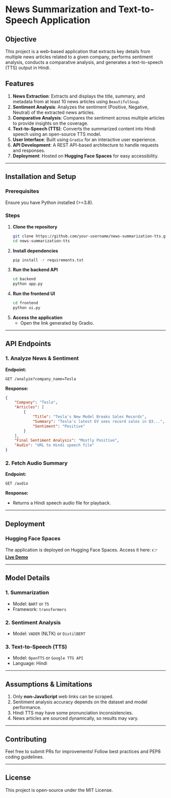 # News Summarization and Text-to-Speech Application

## Objective
This project is a web-based application that extracts key details from multiple news articles related to a given company, performs sentiment analysis, conducts a comparative analysis, and generates a text-to-speech (TTS) output in Hindi.

## Features
1. **News Extraction**: Extracts and displays the title, summary, and metadata from at least 10 news articles using `BeautifulSoup`.
2. **Sentiment Analysis**: Analyzes the sentiment (Positive, Negative, Neutral) of the extracted news articles.
3. **Comparative Analysis**: Compares the sentiment across multiple articles to provide insights on the coverage.
4. **Text-to-Speech (TTS)**: Converts the summarized content into Hindi speech using an open-source TTS model.
5. **User Interface**: Built using `Gradio` for an interactive user experience.
6. **API Development**: A REST API-based architecture to handle requests and responses.
7. **Deployment**: Hosted on **Hugging Face Spaces** for easy accessibility.



---
## Installation and Setup
### Prerequisites
Ensure you have Python installed (>=3.8).

### Steps
1. **Clone the repository**
   ```bash
   git clone https://github.com/your-username/news-summarization-tts.git
   cd news-summarization-tts
   ```
2. **Install dependencies**
   ```bash
   pip install -r requirements.txt
   ```
3. **Run the backend API**
   ```bash
   cd backend
   python app.py
   ```
4. **Run the frontend UI**
   ```bash
   cd frontend
   python ui.py
   ```
5. **Access the application**
   - Open the link generated by Gradio.

---
## API Endpoints
### 1. Analyze News & Sentiment
**Endpoint:**
```
GET /analyze?company_name=Tesla
```
**Response:**
```json
{
    "Company": "Tesla",
    "Articles": [
        {
            "Title": "Tesla's New Model Breaks Sales Records",
            "Summary": "Tesla's latest EV sees record sales in Q3...",
            "Sentiment": "Positive"
        }
    ],
    "Final Sentiment Analysis": "Mostly Positive",
    "Audio": "URL to Hindi speech file"
}
```

### 2. Fetch Audio Summary
**Endpoint:**
```
GET /audio
```
**Response:**
- Returns a Hindi speech audio file for playback.

---
## Deployment
### Hugging Face Spaces
The application is deployed on Hugging Face Spaces. Access it here:
👉 **[Live Demo]([https://huggingface.co/spaces/your-space-name](https://huggingface.co/spaces/tanishq0907/News_Summarization))**

---
## Model Details
### 1. **Summarization**
- Model: `BART` or `T5`
- Framework: `transformers`

### 2. **Sentiment Analysis**
- Model: `VADER` (NLTK) or `DistilBERT`

### 3. **Text-to-Speech (TTS)**
- Model: `OpenTTS` or `Google TTS API`
- Language: Hindi

---
## Assumptions & Limitations
1. Only **non-JavaScript** web links can be scraped.
2. Sentiment analysis accuracy depends on the dataset and model performance.
3. Hindi TTS may have some pronunciation inconsistencies.
4. News articles are sourced dynamically, so results may vary.

---
## Contributing
Feel free to submit PRs for improvements! Follow best practices and PEP8 coding guidelines.

---
## License
This project is open-source under the MIT License.

